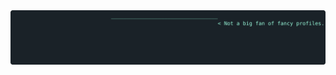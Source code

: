 <a href="https://github.com/EterDelta/EterDelta">
    <img alt="An amazing, stunning piece of ASCII art" src="https://raw.githubusercontent.com/farbautie/farbautie/main/art.svg">
</a>
